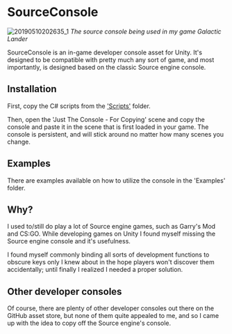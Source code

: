 # SourceConsole

![20190510202635_1](https://user-images.githubusercontent.com/15838111/57545124-10f52000-7362-11e9-9a44-9deb3a7aaac5.jpg)
*The source console being used in my game Galactic Lander*

SourceConsole is an in-game developer console asset for Unity.
It's designed to be compatible with pretty much any sort of game, and most importantly, is designed based on the classic Source engine console.

## Installation

First, copy the C# scripts from the ['Scripts'](https://github.com/ZeroByter/SourceConsole/tree/master/Assets/SourceConsole/Scripts) folder.

Then, open the 'Just The Console - For Copying' scene and copy the console and paste it in the scene that is first loaded in your game. The console is persistent, and will stick around no matter how many scenes you change.

## Examples

There are examples available on how to utilize the console in the 'Examples' folder.

## Why?

I used to/still do play a lot of Source engine games, such as Garry's Mod and CS:GO. While developing games on Unity I found myself missing the Source engine console and it's usefulness.

I found myself commonly binding all sorts of development functions to obscure keys only I knew about in the hope players won't discover them accidentally; until finally I realized I needed a proper solution.

## Other developer consoles

Of course, there are plenty of other developer consoles out there on the GitHub asset store, but none of them quite appealed to me, and so I came up with the idea to copy off the Source engine's console.
